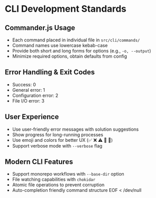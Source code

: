 # CLI Development Standards

## Commander.js Usage
- Each command placed in individual file in `src/cli/commands/`
- Command names use lowercase kebab-case
- Provide both short and long forms for options (e.g., `-o, --output`)
- Minimize required options, obtain defaults from config

## Error Handling & Exit Codes
- Success: 0
- General error: 1
- Configuration error: 2
- File I/O error: 3

## User Experience
- Use user-friendly error messages with solution suggestions
- Show progress for long-running processes
- Use emoji and colors for better UX (✅ ❌ ⚠️ 📁 🎯)
- Support verbose mode with `--verbose` flag

## Modern CLI Features
- Support monorepo workflows with `--base-dir` option
- File watching capabilities with `chokidar`
- Atomic file operations to prevent corruption
- Auto-completion friendly command structure
EOF < /dev/null